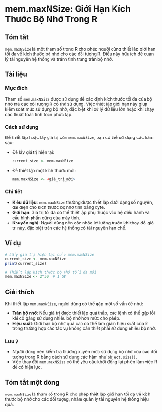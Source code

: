 <!--
Meta Description: # mem.maxNSize: Giới Hạn Kích Thước Bộ Nhớ Trong R ## Tóm tắt `mem.maxNSize` là một tham số trong R cho phép người dùng thiết lập giới hạn tối đa về k...
Meta Keywords: mem, maxnsize, nhớ, thiết, lập
-->

# mem.maxNSize: Giới Hạn Kích Thước Bộ Nhớ Trong R

## Tóm tắt
`mem.maxNSize` là một tham số trong R cho phép người dùng thiết lập giới hạn tối đa về kích thước bộ nhớ cho các đối tượng R. Điều này hữu ích để quản lý tài nguyên hệ thống và tránh tình trạng tràn bộ nhớ.

## Tài liệu
### Mục đích
Tham số `mem.maxNSize` được sử dụng để xác định kích thước tối đa của bộ nhớ mà các đối tượng R có thể sử dụng. Việc thiết lập giới hạn này giúp kiểm soát mức sử dụng bộ nhớ, đặc biệt khi xử lý dữ liệu lớn hoặc khi chạy các thuật toán tính toán phức tạp.

### Cách sử dụng
Để thiết lập hoặc lấy giá trị của `mem.maxNSize`, bạn có thể sử dụng các hàm sau:

- Để lấy giá trị hiện tại:
  ```R
  current_size <- mem.maxNSize
  ```

- Để thiết lập một kích thước mới:
  ```R
  mem.maxNSize <- <giá_trị_mới>
  ```

### Chi tiết
- **Kiểu dữ liệu**: `mem.maxNSize` thường được thiết lập dưới dạng số nguyên, đại diện cho kích thước bộ nhớ tính bằng byte.
- **Giới hạn**: Giá trị tối đa có thể thiết lập phụ thuộc vào hệ điều hành và cấu hình phần cứng của máy tính.
- **Khuyến nghị**: Người dùng nên cân nhắc kỹ lưỡng trước khi thay đổi giá trị này, đặc biệt trên các hệ thống có tài nguyên hạn chế.

## Ví dụ
```R
# Lấy giá trị hiện tại của mem.maxNSize
current_size <- mem.maxNSize
print(current_size)

# Thiết lập kích thước bộ nhớ tối đa mới
mem.maxNSize <- 2^30  # 1 GB
```

## Giải thích
Khi thiết lập `mem.maxNSize`, người dùng có thể gặp một số vấn đề như:

- **Tràn bộ nhớ**: Nếu giá trị được thiết lập quá thấp, các lệnh có thể gặp lỗi khi cố gắng sử dụng nhiều bộ nhớ hơn mức cho phép.
- **Hiệu suất**: Giới hạn bộ nhớ quá cao có thể làm giảm hiệu suất của R trong trường hợp các tác vụ không cần thiết phải sử dụng nhiều bộ nhớ.

### Lưu ý
- Người dùng nên kiểm tra thường xuyên mức sử dụng bộ nhớ của các đối tượng trong R bằng cách sử dụng các hàm như `object.size()`.
- Việc thay đổi `mem.maxNSize` có thể yêu cầu khởi động lại phiên làm việc R để có hiệu lực.

## Tóm tắt một dòng
`mem.maxNSize` là tham số trong R cho phép thiết lập giới hạn tối đa về kích thước bộ nhớ cho các đối tượng, nhằm quản lý tài nguyên hệ thống hiệu quả.